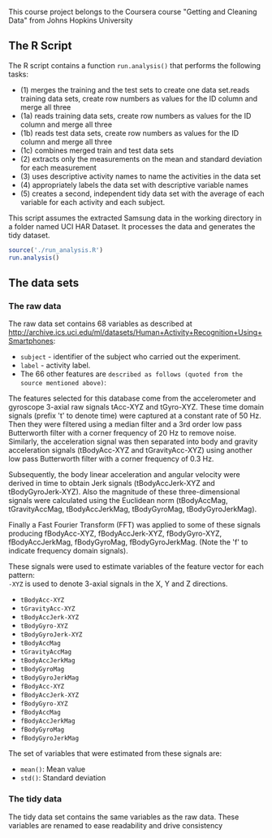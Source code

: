 This course project belongs to the Coursera course "Getting and Cleaning Data" from Johns Hopkins University

## The R Script

The R script contains a function `run.analysis()` that performs the following tasks:
 * (1) merges the training and the test sets to create one data set.reads training data sets, create row numbers as values for the ID column and merge all three
 * (1a) reads training data sets, create row numbers as values for the ID column and merge all three
 * (1b) reads test data sets, create row numbers as values for the ID column and merge all three
 * (1c) combines merged train and test data sets
 * (2) extracts only the measurements on the mean and standard deviation for each measurement
 * (3) uses descriptive activity names to name the activities in the data set
 * (4) appropriately labels the data set with descriptive variable names
 * (5) creates a second, independent tidy data set with the average of each variable for each activity and each subject. 

This script assumes the extracted Samsung data in the working directory in a folder named UCI HAR Dataset. 
It processes the data and generates the tidy dataset.

```r
source('./run_analysis.R')
run.analysis()
```

## The data sets

### The raw data

The raw data set contains 68 variables as described at http://archive.ics.uci.edu/ml/datasets/Human+Activity+Recognition+Using+Smartphones:

 * `subject` - identifier of the subject who carried out the experiment.
 * `label` - activity label.
 * The 66 other features are `described as follows (quoted from the source mentioned above)`: 

The features selected for this database come from the accelerometer and
gyroscope 3-axial raw signals tAcc-XYZ and tGyro-XYZ. These time domain signals
(prefix 't' to denote time) were captured at a constant rate of 50 Hz. Then they
were filtered using a median filter and a 3rd order low pass Butterworth filter
with a corner frequency of 20 Hz to remove noise. Similarly, the acceleration
signal was then separated into body and gravity acceleration signals
(tBodyAcc-XYZ and tGravityAcc-XYZ) using another low pass Butterworth filter
with a corner frequency of 0.3 Hz. 

Subsequently, the body linear acceleration and angular velocity were derived in
time to obtain Jerk signals (tBodyAccJerk-XYZ and tBodyGyroJerk-XYZ). Also the
magnitude of these three-dimensional signals were calculated using the Euclidean
norm (tBodyAccMag, tGravityAccMag, tBodyAccJerkMag, tBodyGyroMag,
tBodyGyroJerkMag). 

Finally a Fast Fourier Transform (FFT) was applied to some of these signals
producing fBodyAcc-XYZ, fBodyAccJerk-XYZ, fBodyGyro-XYZ, fBodyAccJerkMag,
fBodyGyroMag, fBodyGyroJerkMag. (Note the 'f' to indicate frequency domain
signals). 

These signals were used to estimate variables of the feature vector for each pattern:  
`-XYZ` is used to denote 3-axial signals in the X, Y and Z directions.
 * `tBodyAcc-XYZ`
 * `tGravityAcc-XYZ`
 * `tBodyAccJerk-XYZ`
 * `tBodyGyro-XYZ`
 * `tBodyGyroJerk-XYZ`
 * `tBodyAccMag`
 * `tGravityAccMag`
 * `tBodyAccJerkMag`
 * `tBodyGyroMag`
 * `tBodyGyroJerkMag`
 * `fBodyAcc-XYZ`
 * `fBodyAccJerk-XYZ`
 * `fBodyGyro-XYZ`
 * `fBodyAccMag`
 * `fBodyAccJerkMag`
 * `fBodyGyroMag`
 * `fBodyGyroJerkMag`

The set of variables that were estimated from these signals are: 
 * `mean()`: Mean value
 * `std()`: Standard deviation

### The tidy data

The tidy data set contains the same variables as the raw data. These variables are renamed to ease readability and drive consistency
